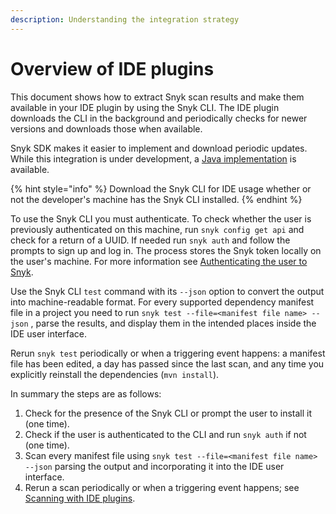 ```yaml
---
description: Understanding the integration strategy
---
```


# Overview of IDE plugins

This document shows how to extract Snyk scan results and make them available in your IDE plugin by using the Snyk CLI. The IDE plugin downloads the CLI in the background and periodically checks for newer versions and downloads those when available.

Snyk SDK makes it easier to implement and download periodic updates. While this integration is under development, a [Java implementation](https://github.com/jenkinsci/snyk-security-scanner-plugin/blob/master/src/main/java/io/snyk/jenkins/tools/internal/DownloadService.java) is available.

{% hint style="info" %}
Download the Snyk CLI for IDE usage whether or not the developer's machine has the Snyk CLI installed.
{% endhint %}

To use the Snyk CLI you must authenticate. To check whether the user is previously authenticated on this machine, run `snyk config get api` and check for a return of a UUID. If needed run `snyk auth` and follow the prompts to sign up and log in. The process stores the Snyk token locally on the user's machine. For more information see [Authenticating the user to Snyk](overview.md#6689c939-0bff-4d30-9480-b62179889e37).

Use the Snyk CLI `test` command with its `--json` option to convert the output into machine-readable format. For every supported dependency manifest file in a project you need to run `snyk test --file=<manifest file name> --json` , parse the results, and display them in the intended places inside the IDE user interface.

Rerun `snyk test` periodically or when a triggering event happens: a manifest file has been edited, a day has passed since the last scan, and any time you explicitly reinstall the dependencies (`mvn install`).

In summary the steps are as follows:

1. Check for the presence of the Snyk CLI or prompt the user to install it (one time).
2. Check if the user is authenticated to the CLI and run `snyk auth` if not (one time).
3. Scan every manifest file using `snyk test --file=<manifest file name> --json` parsing the output and incorporating it into the IDE user interface.
4. Rerun a scan periodically or when a triggering event happens; see [Scanning with IDE plugins](scanning.md#607b2cd8-2fb5-49ee-8473-319a42b8c421).
